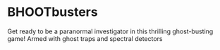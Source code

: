 # BHOOTbusters
Get ready to be a paranormal investigator in this thrilling ghost-busting game! Armed with ghost traps and spectral detectors
